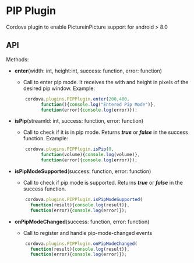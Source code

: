 # PIP Plugin
Cordova plugin to enable PictureinPicture support for android > 8.0

## API

Methods:
* **enter**(width: int, height:int, success: function, error: function)
    * Call to enter pip mode. It receives the with and height in pixels of the desired pip window. Example: 
    ```javascript
        cordova.plugins.PIPPlugin.enter(200,400,
              function(){console.log("Entered Pip Mode")},
              function(error){console.log(error)});
    ```
    
* **isPip**(streamId: int, success: function, error: function)
    * Call to check if it is in pip mode. Returns **_true_** or **_false_** in the success function.
    Example: 
    ```javascript
        cordova.plugins.PIPPlugin.isPip(0,
              function(volume){console.log(volume)},
              function(error){console.log(error)});
    ```
    
* **isPipModeSupported**(success: function, error: function)
    * Call to check if pip mode is supported. Returns **_true_** or **_false_** in the success function.
    ```javascript
        cordova.plugins.PIPPlugin.isPipModeSupported(
          function(result){console.log(result)},
          function(error){console.log(error)});
    ```
    
* **onPipModeChanged**(success: function, error: function)
    * Call to register and handle pip-mode-changed events
    ```javascript
        cordova.plugins.PIPPlugin.onPipModeChanged(
          function(result){console.log(result)},
          function(error){console.log(error)});
    ```
